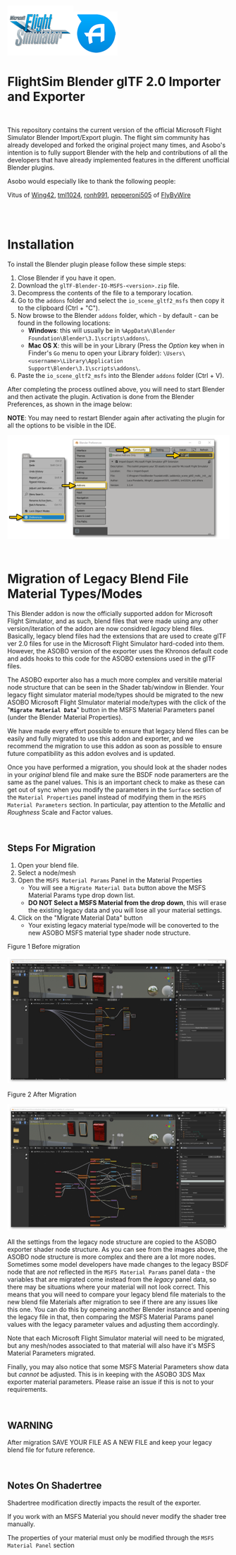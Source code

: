 [![MSFS](misc/msfs_logo.png)](https://www.flightsimulator.com/)[![ASOBO](misc/asobo_logo.png)](https://www.asobostudio.com/)
# FlightSim Blender glTF 2.0 Importer and Exporter

<br>

This repository contains the current version of the official Microsoft Flight Simulator Blender Import/Export plugin. The flight sim community has already developed and forked the original project many times, and Asobo's intention is to fully support Blender with the help and contributions of all the developers that have already implemented features in the different unofficial Blender plugins.

Asobo would especially like to thank the following people:

Vitus of [Wing42](https://wing42.com/), [tml1024](https://github.com/tml1024), [ronh991](https://github.com/ronh991), [pepperoni505](https://github.com/pepperoni505) of [FlyByWire](https://flybywiresim.com/)

<br>
<br> 

# Installation

To install the Blender plugin please follow these simple steps:

1. Close Blender if you have it open.
2. Download the `glTF-Blender-IO-MSFS-<version>.zip` file.
3. Decompress the contents of the file to a temporary location.
4. Go to the `addons` folder and select the `io_scene_gltf2_msfs` then copy it to the clipboard (Ctrl + "C").
5. Now browse to the Blender `addons` folder, which - by default - can be found in the following locations:
   - **Windows**: this will usually be in `%AppData%\Blender Foundation\Blender\3.1\scripts\addons\`.
   - **Mac OS X**: this will be in your Library (Press the *Option* key when in Finder's `Go` menu to open your Library folder): `\Users\<username>\Library\Application Support\Blender\3.1\scripts\addons\`.
6. Paste the `io_scene_gltf2_msfs` into the Blender `addons` folder (Ctrl + V).

After completing the process outlined above, you will need to start Blender and then activate the plugin. Activation is done from the Blender Preferences, as shown in the image below:

**NOTE**: You may need to restart Blender again after activating the plugin for all the options to be visible in the IDE.

![Install Add-on](misc/Install_Add_On.png)

<br>

# Migration of Legacy Blend File Material Types/Modes

This Blender addon is now the officially supported addon for Microsoft Flight Simulator, and as such, blend files that were made using any other version/iteration of the addon are now considred *legacy* blend files. Basically, legacy blend files had the extensions that are used to create glTF ver 2.0 files for use in the Microsoft Flight Simulator hard-coded into them. However, the ASOBO version of the exporter uses the Khronos default code and adds hooks to this code for the ASOBO extensions used in the glTF files.

The ASOBO exporter also has a much more complex and versitile material node structure that can be seen in the Shader tab/window in Blender. Your legacy flight simulator material mode/types should be migrated to the new ASOBO Microsoft Flight SImulator material mode/types with the click of the "**`Migrate Material Data`**" button
in the MSFS Material Parameters panel (under the Blender Material Properties). 

We have made every effort possible to ensure that legacy blend files can be easily and fully migrated to use this addon and exporter, and we recommend the migration to use this addon as soon as possible to ensure future compatibility as this addon evolves and is updated. 

Once you have performed a migration, you should look at the shader nodes in your *original* blend file and make sure the BSDF node paramerters are the same as the panel values.  This is an important check to make as these can get out of sync when you modify the parameters in the `Surface` section of the `Material Properties` panel instead of modifying them in the `MSFS Material Parameters` section. In particular, pay attention to the *Metallic* and *Roughness* Scale and Factor values.

<br>

## Steps For Migration

1. Open your blend file.
2. Select a node/mesh
3. Open the `MSFS Material Params` Panel in the Material Properties
    - You will see a `Migrate Material Data` button above the MSFS Material Params type drop down list.
    - **DO NOT Select a MSFS Material from the drop down**, this will erase the existing legacy data and you will lose all your material settings.
4. Click on the "Migrate Material Data" button
    - Your existing legacy material type/mode will be conoverted to the new ASOBO MSFS material type shader node structure.

Figure 1 Before migration

![Before](misc/BeforeMigration.png)

Figure 2 After Migration

![After](misc/AfterMigration.png)

All the settings from the legacy node structure are copied to the ASOBO exporter shader node structure. As you can see from the images above, the ASOBO node structure is more complex and there are a lot more nodes. Sometimes some model developers have made changes to the legacy BSDF node that are *not* reflected in the `MSFS Material Params` panel data - the variables that are migrated come instead from the *legacy* panel data, so there may be situations where your material will not look correct. This means that you will need to compare your legacy blend file materials to the new blend file Materials after migration to see if there are any issues like this one. You can do this by openeing another Blender instance and opening the legacy file in that, then comparing the MSFS Material Params panel values with the legacy parameter values and adjusting them accordingly.

Note that each Microsoft Flight Simulator material will need to be migrated, but any mesh/nodes associated to that material will also have it's MSFS Material Parameters migrated. 

Finally, you may also notice that some MSFS Material Parameters show data but *cannot* be adjusted. This is in keeping with the ASOBO 3DS Max exporter material parameters.  Please raise an issue if this is not to your requirements.

<br>

## WARNING
After migration SAVE YOUR FILE AS A NEW FILE and keep your legacy blend file for future reference.

<br>

## Notes On Shadertree

Shadertree modification directly impacts the result of the exporter. 

If you work with an MSFS Material you should never modify the shader tree manually.

The properties of your material must only be modified through the `MSFS Material Panel` section
